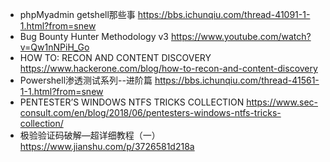 - phpMyadmin getshell那些事 https://bbs.ichunqiu.com/thread-41091-1-1.html?from=snew
- Bug Bounty Hunter Methodology v3 https://www.youtube.com/watch?v=Qw1nNPiH_Go
- HOW TO: RECON AND CONTENT DISCOVERY https://www.hackerone.com/blog/how-to-recon-and-content-discovery
- Powershell渗透测试系列--进阶篇 https://bbs.ichunqiu.com/thread-41561-1-1.html?from=snew
- PENTESTER’S WINDOWS NTFS TRICKS COLLECTION https://www.sec-consult.com/en/blog/2018/06/pentesters-windows-ntfs-tricks-collection/
- 极验验证码破解—超详细教程（一） https://www.jianshu.com/p/3726581d218a


